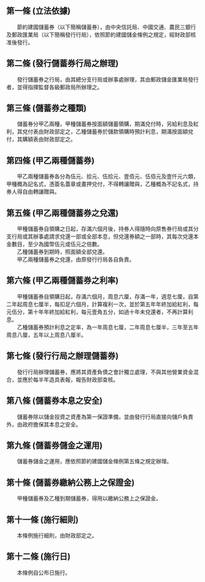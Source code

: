 第一條 (立法依據)
-----------------
　　節約建國儲蓄券（以下簡稱儲蓄券），由中央信託局、中國交通、農民三銀行及郵政匯業局（以下簡稱發行行局），依照節約建國儲金條例之規定，經財政部核准後發行。  


第二條 (發行儲蓄券行局之辦理)
-----------------------------
　　發行儲蓄券之行局，由其總分支行局或辦事處辦理，其由郵政儲金匯業局發行者，並得指揮監督各級郵政局所辦理之。  


第三條 (儲蓄券之種類)
---------------------
　　儲蓄券分甲乙兩種，甲種儲蓄券按面額儲蓄領購，期滿兌付時，另給利息及紅利，其兌付表由財政部定之，乙種儲蓄券於儲款領購時預計利息，期滿按面額兌付，其購額表由財政部定之。  


第四條 (甲乙兩種儲蓄券)
-----------------------
　　甲乙兩種儲蓄券各分為伍元、拾元、伍拾元、壹佰元、伍佰元及壹仟元六類，甲種概為記名式，憑簽名蓋章或畫押兌付，不得轉讓贈與，乙種概為不記名式，持券人得自由轉讓贈與。  


第五條 (甲乙兩種儲蓄券之兌還)
-----------------------------
　　甲種儲蓄券自領購之日起，存滿六個月後，持券人得隨時向原售券行局或其分支行局或其辦事處請求兌還一部或全部本息，但兌還券額之一部時，其每次兌還本金數目，至少為國幣伍元或伍元之倍數。  
　　乙種儲蓄券到期時，照面額全部兌還。  
　　甲乙兩種儲蓄券之兌還，由原發行行局各自負責。  


第六條 (甲乙兩種儲蓄券之利率)
-----------------------------
　　甲種儲蓄券自領購日起，存滿六個月，周息六厘，存滿一年，週息七厘，自第二年起周息七厘半，每扣足六個月，計算複利一次，並於第五年年終加給紅利，每元伍分，第十年年終加給紅利，每元壹角五分，如過十年未兌還者，不再計算利息。  
　　乙種儲蓄券預計利息之定率，為一年周息七厘，二年周息七厘半，三年至五年周息八厘，五年以上周息八厘半。  


第七條 (發行行局之辦理儲蓄券)
-----------------------------
　　發行行局辦理儲蓄券，應將其資產負債之會計獨立處理，不與其他營業資金混合，並應於每半年造具表報，報告財政部查核。  


第八條 (儲蓄券本息之安全)
-------------------------
　　儲蓄券除以儲金投資之資產為第一保證準備，並由發行行局直接向儲戶負責外，由政府擔保其本息之安全。  


第九條 (儲蓄券儲金之運用)
-------------------------
　　儲蓄券儲金之運用，應依照節約建國儲金條例第五條之規定辦理。  


第十條 (儲蓄券繳納公務上之保證金)
---------------------------------
　　甲種儲蓄券及乙種到期儲蓄券，得用以繳納公務上之保證金。  


第十一條 (施行細則)
-------------------
　　本條例施行細則，由財政部定之。  


第十二條 (施行日)
-----------------
　　本條例自公布日施行。